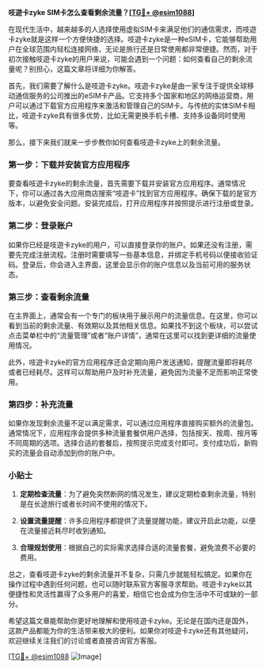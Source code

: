 **吱遊卡zyke SIM卡怎么查看剩余流量？[[TG💪+ @esim1088](https://t.me/s/esim1088)]**

在现代生活中，越来越多的人选择使用虚拟SIM卡来满足他们的通信需求，而吱遊卡zyke就是这样一个方便快捷的选择。吱遊卡zyke是一种eSIM卡，它能够帮助用户在全球范围内轻松连接网络，无论是旅行还是日常使用都非常便捷。然而，对于初次接触吱遊卡zyke的用户来说，可能会遇到一个问题：如何查看自己的剩余流量呢？别担心，这篇文章将详细为你解答。

首先，我们需要了解什么是吱遊卡zyke。吱遊卡zyke是由一家专注于提供全球移动通信服务的公司推出的eSIM卡产品。它支持多个国家和地区的网络运营商，用户可以通过下载官方应用程序来激活和管理自己的SIM卡。与传统的实体SIM卡相比，吱遊卡zyke具有很多优势，比如无需更换手机卡槽、支持多设备同时使用等。

那么，接下来我们就来一步步教你如何查看吱遊卡zyke上的剩余流量。

### 第一步：下载并安装官方应用程序

要查看吱遊卡zyke的剩余流量，首先需要下载并安装官方应用程序。通常情况下，你可以通过各大应用商店搜索“吱遊卡”找到官方应用程序。确保下载的是官方版本，以避免安全问题。安装完成后，打开应用程序并按照提示进行注册或登录。

### 第二步：登录账户

如果你已经是吱遊卡zyke的用户，可以直接登录你的账户。如果还没有注册，需要先完成注册流程。注册时需要填写一些基本信息，并绑定手机号码以便接收验证码。登录后，你会进入主界面，这里会显示你的账户信息以及当前可用的服务状态。

### 第三步：查看剩余流量

在主界面上，通常会有一个专门的板块用于展示用户的流量信息。在这里，你可以看到当前的剩余流量、有效期以及其他相关信息。如果找不到这个板块，可以尝试点击菜单栏中的“流量管理”或者“账户详情”，通常在这里可以找到更详细的流量使用情况。

此外，吱遊卡zyke的官方应用程序还会定期向用户发送通知，提醒流量即将耗尽或者已经耗尽。这样可以帮助用户及时补充流量，避免因为流量不足而影响正常使用。

### 第四步：补充流量

如果你发现剩余流量不足以满足需求，可以通过应用程序直接购买额外的流量包。通常情况下，应用程序会提供多种流量套餐供用户选择，包括按天、按周、按月等不同周期的选项。选择合适的套餐后，按照提示完成支付即可。支付成功后，新购买的流量会自动添加到你的账户中。

### 小贴士

1. **定期检查流量**：为了避免突然断网的情况发生，建议定期检查剩余流量，特别是在长途旅行或者长时间不使用的情况下。
   
2. **设置流量提醒**：许多应用程序都提供了流量提醒功能，建议开启此功能，以便在流量接近耗尽时收到通知。

3. **合理规划使用**：根据自己的实际需求选择合适的流量套餐，避免浪费不必要的费用。

总之，查看吱遊卡zyke的剩余流量并不复杂，只需几步就能轻松搞定。如果你在操作过程中遇到任何问题，也可以随时联系官方客服寻求帮助。吱遊卡zyke以其便捷性和灵活性赢得了众多用户的喜爱，相信它也会成为你生活中不可或缺的一部分。

希望这篇文章能帮助你更好地理解和使用吱遊卡zyke。无论是在国内还是国外，这款产品都能为你的生活带来极大的便利。如果你对吱遊卡zyke还有其他疑问，欢迎继续关注我们的讨论或者直接咨询官方客服。

[[TG💪+ @esim1088](https://t.me/s/esim1088) ![Image](https://i.postimg.cc/4NQfJmqS/Snipaste-2025-05-13-00-14-12.png)]